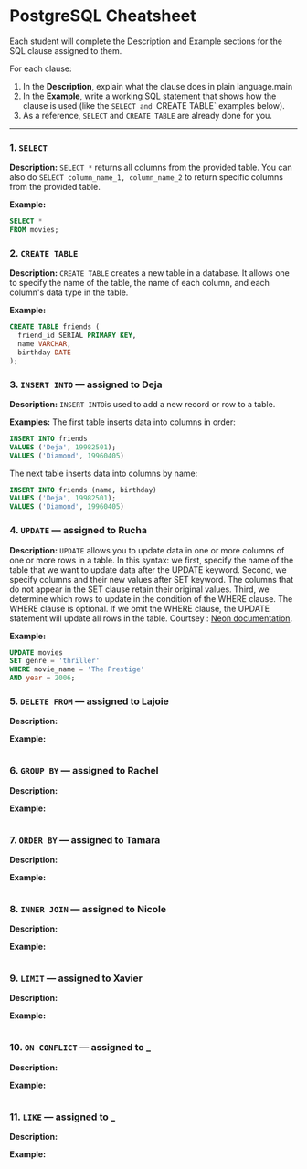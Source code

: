 # PostgreSQL Cheatsheet

Each student will complete the Description and Example sections for the SQL clause assigned to them.

For each clause:

1. In the **Description**, explain what the clause does in plain language.main
2. In the **Example**, write a working SQL statement that shows how the clause is used (like the `SELECT and `CREATE TABLE` examples below).
3. As a reference, `SELECT` and `CREATE TABLE` are already done for you.

---

### 1. `SELECT`

**Description:** `SELECT *` returns all columns from the provided table. You can also do `SELECT column_name_1, column_name_2` to return specific columns from the provided table.

**Example:**

```sql
SELECT *
FROM movies;
```

### 2. `CREATE TABLE`

**Description:** `CREATE TABLE` creates a new table in a database. It allows one to specify the name of the table, the name of each column, and each column's data type in the table.

**Example:**

```sql
CREATE TABLE friends (
  friend_id SERIAL PRIMARY KEY,
  name VARCHAR,
  birthday DATE
);
```

### 3. `INSERT INTO` — assigned to Deja

**Description:**
`INSERT INTO`is used to add a new record or row to a table.

**Examples:**
The first table inserts data into columns in order:

```sql
INSERT INTO friends
VALUES ('Deja', 19982501);
VALUES ('Diamond', 19960405)
```

The next table inserts data into columns by name:

```sql
INSERT INTO friends (name, birthday)
VALUES ('Deja', 19982501);
VALUES ('Diamond', 19960405)
```

### 4. `UPDATE` — assigned to Rucha

**Description:** `UPDATE` allows you to update data in one or more columns of one or more rows in a table. In this syntax:
we first, specify the name of the table that we want to update data after the UPDATE keyword.
Second, we specify columns and their new values after SET keyword. The columns that do not appear in the SET clause retain their original values.
Third, we determine which rows to update in the condition of the WHERE clause.
The WHERE clause is optional. If we omit the WHERE clause, the UPDATE statement will update all rows in the table.
Courtsey : [Neon documentation](https://neon.com/postgresql/postgresql-tutorial/postgresql-update).

**Example:**

```sql
UPDATE movies
SET genre = 'thriller'
WHERE movie_name = 'The Prestige'
AND year = 2006;
```

### 5. `DELETE FROM` — assigned to Lajoie

**Description:**

**Example:**

```sql

```

### 6. `GROUP BY` — assigned to Rachel

**Description:**

**Example:**

```sql

```

### 7. `ORDER BY` — assigned to Tamara

**Description:**

**Example:**

```sql

```

### 8. `INNER JOIN` — assigned to Nicole

**Description:**

**Example:**

```sql

```

### 9. `LIMIT` — assigned to Xavier

**Description:**

**Example:**

```sql

```

### 10. `ON CONFLICT` — assigned to **\_**

**Description:**

**Example:**

```sql

```

### 11. `LIKE` — assigned to **\_**

**Description:**

**Example:**

```sql

```
